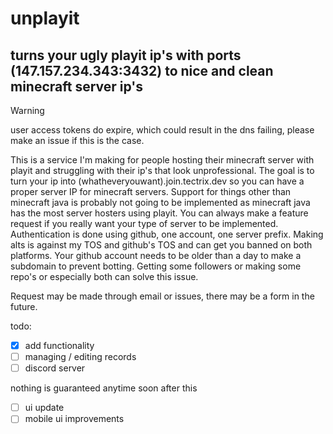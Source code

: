 # unplayit
## turns your ugly playit ip's with ports (147.157.234.343:3432) to nice and clean minecraft server ip's

> [!WARNING]
> user access tokens do expire, which could result in the dns failing, please make an issue if this is the case.

This is a service I'm making for people hosting their minecraft server with playit and struggling with their ip's that look unprofessional.
The goal is to turn your ip into (whatheveryouwant).join.tectrix.dev so you can have a proper server IP for minecraft servers.
Support for things other than minecraft java is probably not going to be implemented as minecraft java has the most server hosters using playit.
You can always make a feature request if you really want your type of server to be implemented.
Authentication is done using github, one account, one server prefix. Making alts is against my TOS and github's TOS and can get you banned on both platforms.
Your github account needs to be older than a day to make a subdomain to prevent botting. Getting some followers or making some repo's or especially both can solve this issue.

Request may be made through email or issues, there may be a form in the future.

todo:
- [x] add functionality
- [ ] managing / editing records
- [ ] discord server

nothing is guaranteed anytime soon after this

- [ ] ui update
- [ ] mobile ui improvements
